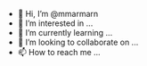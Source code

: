 - 👋 Hi, I’m @mmarmarn
- 👀 I’m interested in ...
- 🌱 I’m currently learning ...
- 💞️ I’m looking to collaborate on ...
- 📫 How to reach me ...

<!---
mmarmarn/mmarmarn is a ✨ special ✨ repository because its `README.md` (this file) appears on your GitHub profile.
You can click the Preview link to take a look at your changes.
--->
